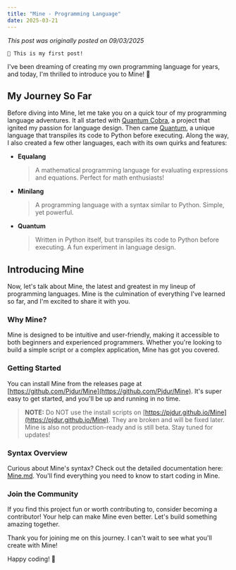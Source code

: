 ```yaml
---
title: "Mine - Programming Language"
date: 2025-03-21
---
```


_This post was originally posted on 09/03/2025_

`🎉 This is my first post!`

I've been dreaming of creating my own programming language for years, and today, I'm thrilled to introduce you to Mine! 🚀

## My Journey So Far

Before diving into Mine, let me take you on a quick tour of my programming language adventures. It all started with [Quantum Cobra](https://replit.com/@pjdurable/Cobra-Interpreter-Advanced-4v=1#main.py), a project that ignited my passion for language design. Then came [Quantum](/assets/quantum.html), a unique language that transpiles its code to Python before executing. Along the way, I also created a few other languages, each with its own quirks and features:

- **Equalang**
    > A mathematical programming language for evaluating expressions and equations. Perfect for math enthusiasts!

- **Minilang**
    > A programming language with a syntax similar to Python. Simple, yet powerful.

- **Quantum**
    > Written in Python itself, but transpiles its code to Python before executing. A fun experiment in language design.

## Introducing Mine

Now, let's talk about Mine, the latest and greatest in my lineup of programming languages. Mine is the culmination of everything I've learned so far, and I'm excited to share it with you.

### Why Mine?

Mine is designed to be intuitive and user-friendly, making it accessible to both beginners and experienced programmers. Whether you're looking to build a simple script or a complex application, Mine has got you covered.

### Getting Started

You can install Mine from the releases page at [https://github.com/Pjdur/Mine](https://github.com/Pjdur/Mine). It's super easy to get started, and you'll be up and running in no time.

> **NOTE:** Do NOT use the install scripts on [https://pjdur.github.io/Mine](https://pjdur.github.io/Mine). They are broken and will be fixed later. Mine is also not production-ready and is still beta. Stay tuned for updates!

### Syntax Overview

Curious about Mine's syntax? Check out the detailed documentation here: [Mine.md](./assets/Mine.md). You'll find everything you need to know to start coding in Mine.

### Join the Community

If you find this project fun or worth contributing to, consider becoming a contributor! Your help can make Mine even better. Let's build something amazing together.

Thank you for joining me on this journey. I can't wait to see what you'll create with Mine!

Happy coding! 🎉